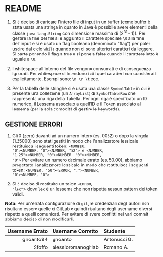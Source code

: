 README
======
1. Si è deciso di caricare l'intero file di input in un buffer (come buffer è stata usata una stringa
   in quanto in Java è possibile avere elementi della classe <code>java.lang.String</code> con dimensione massima
   di (2<sup>31</sup> - 1)).
   Per gestire la fine del file si è aggiunto il carattere speciale <code>\0</code> alla fine dell'input
   e si è usato un flag booleano (denominato "flag") per poter uscire dal ciclo <code>while</code> quando non ci sono ulteriori
   caratteri da leggere.
   Si parte ponendo il flag a true e si pone a false quando il carattere letto è uguale a <code>\0</code>.

2. I whitespace all'interno del file vengono consumati e di conseguenza ignorati. Per whitespace si intendono
   tutti quei caratteri non considerati esplicitamente. Esempi sono: <code>\n \r \t</code> ecc.

3. Per la tabella delle stringhe si è usata una classe <code>SymbolTable</code> in cui è presente una collezione
   (un <code>ArrayList</code>) di <code>SymbolTableRow</code> che rappresenta una riga della Tabella.
   Per ogni riga è specificato un ID numerico, il Lessema associato a quell'ID e il Token associato
   al lessema (per la sola comodità di gestire le keywords).

GESTIONE ERRORI
----------------
1. Gli 0 (zero) davanti ad un numero intero (es. 0052) o dopo la virgola (1.25000) sono stati gestiti
   in modo che l'analizzatore lessicale restituisca i seguenti token:
   <code><NUMBER, "0"><NUMBER, "0"><NUMBER, "52"> e <NUMBER, "1.25"><NUMBER, "0"><NUMBER, "0"><NUMBER, "0"></code>
   Per evitare un numero decimale errato (es. 50.00), abbiamo progettato l'analizzatore lessicale
   in modo che restituisca i seguenti token: <code><NUMBER, "50"><ERROR, "."><NUMBER, "0"><NUMBER, "0"></code>

2. Si è deciso di restituire un token <code><ERROR, "lex"</code>> dove <code>lex</code> è un lessema che non rispetta nessun pattern
   dei token validi.

**Nota:** Per un'errata configurazione di <code>git</code>, le credenziali degli autori non risultano essere quelle 
di GitLab e quindi risultano degli username diversi rispetto a quelli comunicati.
Per evitare di avere conflitti nei vari commit abbiamo deciso di non modificarli. <br/>

| Username Errato     | Username Corretto | Studente |
| -----------: | :----------- | :----- |
| gnoanto94      | gnoanto       | Antonucci G. |
| Sfoffo   | alessioromanogitlab | Romano A.|